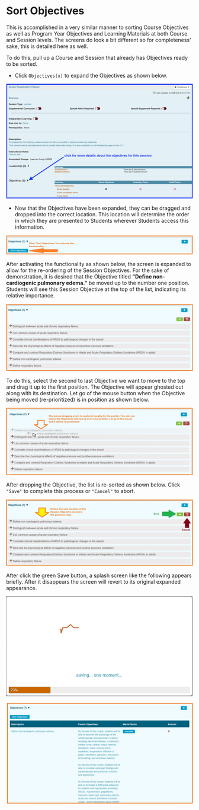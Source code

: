 # Sort Objectives

This is accomplished in a very similar manner to sorting Course Objectives as well as Program Year Objectives and Learning Materials at both Course and Session levels. The screens do look a bit different so for completeness' sake, this is detailed here as well.

To do this, pull up a Course and Session that already has Objectives ready to be sorted.

* Click `Objectives(x)` to expand the Objectives as shown below.

![Expand the list](../../images/sort_session_objectives/click_for_details.png)

* Now that the Objectives have been expanded, they can be dragged and dropped into the correct location. This location will determine the order in which they are presented to Students wherever Students access this information.

![Click to activate Sort functionality](../../images/sort_session_objectives/sort_sess_obj_2.jpg)

After activating the functionality as shown below, the screen is expanded to allow for the re-ordering of the Session Objectives. For the sake of demonstration, it is desired that the Objective titled **"Define non-cardiogenic pulmonary edema."** be moved up to the number one position. Students will see this Session Objective at the top of the list, indicating its relative importance.

![list displayed](../../images/sort_session_objectives/sort_sess_obj_3.jpg)

To do this, select the second to last Objective we want to move to the top and drag it up to the first position. The Objective will appear ghosted out along with its destination. Let go of the mouse button when the Objective being moved \(re-prioritized\) is in position as shown below.

![drag and drop](../../images/sort_session_objectives/sort_sess_obj_4.jpg)

After dropping the Objective, the list is re-sorted as shown below. Click `"Save"` to complete this process or `"Cancel"` to abort.

![updated sort order](../../images/sort_session_objectives/sort_sess_obj_5.jpg)

After click the green Save button, a splash screen like the following appears briefly. After it disappears the screen will revert to its original expanded appearance.

![Saving ...](../../images/sort_session_objectives/splash_screen.jpg)

![top of list shown after update](../../images/sort_session_objectives/sort_sess_obj_6.jpg)

